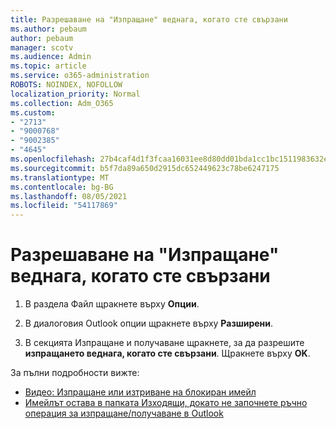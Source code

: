 ```yaml
---
title: Разрешаване на "Изпращане" веднага, когато сте свързани
ms.author: pebaum
author: pebaum
manager: scotv
ms.audience: Admin
ms.topic: article
ms.service: o365-administration
ROBOTS: NOINDEX, NOFOLLOW
localization_priority: Normal
ms.collection: Adm_O365
ms.custom:
- "2713"
- "9000768"
- "9002385"
- "4645"
ms.openlocfilehash: 27b4caf4d1f3fcaa16031ee8d80dd01bda1cc1bc1511983632ebbabf82f8ecbc
ms.sourcegitcommit: b5f7da89a650d2915dc652449623c78be6247175
ms.translationtype: MT
ms.contentlocale: bg-BG
ms.lasthandoff: 08/05/2021
ms.locfileid: "54117869"
---
```

# <a name="enable-send-immediately-when-connected"></a>Разрешаване на "Изпращане" веднага, когато сте свързани
 
1. В раздела Файл щракнете върху **Опции**.

2. В диалоговия Outlook опции щракнете върху **Разширени**.

3. В секцията Изпращане и получаване щракнете, за да разрешите **изпращането веднага, когато сте свързани**. Щракнете върху **OK**.

За пълни подробности вижте:
- [Видео: Изпращане или изтриване на блокиран имейл](https://support.office.com/article/Video-Send-or-delete-an-email-stuck-in-your-outbox-26d5d34a-4e5f-444a-a9e8-44db04a94dec) 
- [Имейлът остава в папката Изходящи, докато не започнете ръчно операция за изпращане/получаване в Outlook](https://support.microsoft.com/help/2797572/email-stays-in-the-outbox-folder-until-you-manually-initiate-a-send-re)
